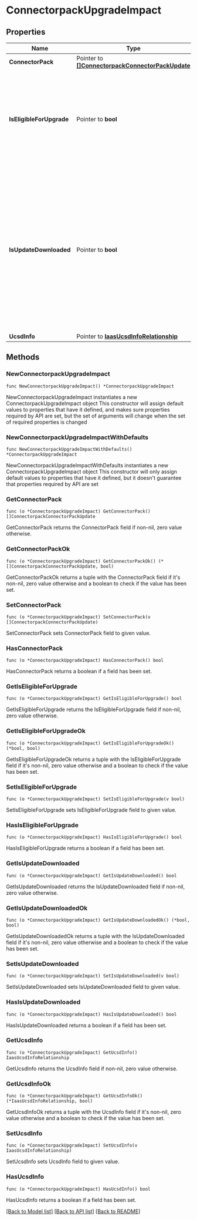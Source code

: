 # ConnectorpackUpgradeImpact

## Properties

Name | Type | Description | Notes
------------ | ------------- | ------------- | -------------
**ConnectorPack** | Pointer to [**[]ConnectorpackConnectorPackUpdate**](connectorpack.ConnectorPackUpdate.md) |  | [optional] 
**IsEligibleForUpgrade** | Pointer to **bool** | States whether the UCS Director is eligible for an upgrade. Set to true if connector packs are available for upgrade, else set to false. | [optional] [readonly] 
**IsUpdateDownloaded** | Pointer to **bool** | States whether all the requisite updates have been downloaded to the target UCS Director. Set to true if all connector packs required to upgrade UCS Director to the next iteration have been downloaded, else set to false. | [optional] [readonly] 
**UcsdInfo** | Pointer to [**IaasUcsdInfoRelationship**](iaas.UcsdInfo.Relationship.md) |  | [optional] 

## Methods

### NewConnectorpackUpgradeImpact

`func NewConnectorpackUpgradeImpact() *ConnectorpackUpgradeImpact`

NewConnectorpackUpgradeImpact instantiates a new ConnectorpackUpgradeImpact object
This constructor will assign default values to properties that have it defined,
and makes sure properties required by API are set, but the set of arguments
will change when the set of required properties is changed

### NewConnectorpackUpgradeImpactWithDefaults

`func NewConnectorpackUpgradeImpactWithDefaults() *ConnectorpackUpgradeImpact`

NewConnectorpackUpgradeImpactWithDefaults instantiates a new ConnectorpackUpgradeImpact object
This constructor will only assign default values to properties that have it defined,
but it doesn't guarantee that properties required by API are set

### GetConnectorPack

`func (o *ConnectorpackUpgradeImpact) GetConnectorPack() []ConnectorpackConnectorPackUpdate`

GetConnectorPack returns the ConnectorPack field if non-nil, zero value otherwise.

### GetConnectorPackOk

`func (o *ConnectorpackUpgradeImpact) GetConnectorPackOk() (*[]ConnectorpackConnectorPackUpdate, bool)`

GetConnectorPackOk returns a tuple with the ConnectorPack field if it's non-nil, zero value otherwise
and a boolean to check if the value has been set.

### SetConnectorPack

`func (o *ConnectorpackUpgradeImpact) SetConnectorPack(v []ConnectorpackConnectorPackUpdate)`

SetConnectorPack sets ConnectorPack field to given value.

### HasConnectorPack

`func (o *ConnectorpackUpgradeImpact) HasConnectorPack() bool`

HasConnectorPack returns a boolean if a field has been set.

### GetIsEligibleForUpgrade

`func (o *ConnectorpackUpgradeImpact) GetIsEligibleForUpgrade() bool`

GetIsEligibleForUpgrade returns the IsEligibleForUpgrade field if non-nil, zero value otherwise.

### GetIsEligibleForUpgradeOk

`func (o *ConnectorpackUpgradeImpact) GetIsEligibleForUpgradeOk() (*bool, bool)`

GetIsEligibleForUpgradeOk returns a tuple with the IsEligibleForUpgrade field if it's non-nil, zero value otherwise
and a boolean to check if the value has been set.

### SetIsEligibleForUpgrade

`func (o *ConnectorpackUpgradeImpact) SetIsEligibleForUpgrade(v bool)`

SetIsEligibleForUpgrade sets IsEligibleForUpgrade field to given value.

### HasIsEligibleForUpgrade

`func (o *ConnectorpackUpgradeImpact) HasIsEligibleForUpgrade() bool`

HasIsEligibleForUpgrade returns a boolean if a field has been set.

### GetIsUpdateDownloaded

`func (o *ConnectorpackUpgradeImpact) GetIsUpdateDownloaded() bool`

GetIsUpdateDownloaded returns the IsUpdateDownloaded field if non-nil, zero value otherwise.

### GetIsUpdateDownloadedOk

`func (o *ConnectorpackUpgradeImpact) GetIsUpdateDownloadedOk() (*bool, bool)`

GetIsUpdateDownloadedOk returns a tuple with the IsUpdateDownloaded field if it's non-nil, zero value otherwise
and a boolean to check if the value has been set.

### SetIsUpdateDownloaded

`func (o *ConnectorpackUpgradeImpact) SetIsUpdateDownloaded(v bool)`

SetIsUpdateDownloaded sets IsUpdateDownloaded field to given value.

### HasIsUpdateDownloaded

`func (o *ConnectorpackUpgradeImpact) HasIsUpdateDownloaded() bool`

HasIsUpdateDownloaded returns a boolean if a field has been set.

### GetUcsdInfo

`func (o *ConnectorpackUpgradeImpact) GetUcsdInfo() IaasUcsdInfoRelationship`

GetUcsdInfo returns the UcsdInfo field if non-nil, zero value otherwise.

### GetUcsdInfoOk

`func (o *ConnectorpackUpgradeImpact) GetUcsdInfoOk() (*IaasUcsdInfoRelationship, bool)`

GetUcsdInfoOk returns a tuple with the UcsdInfo field if it's non-nil, zero value otherwise
and a boolean to check if the value has been set.

### SetUcsdInfo

`func (o *ConnectorpackUpgradeImpact) SetUcsdInfo(v IaasUcsdInfoRelationship)`

SetUcsdInfo sets UcsdInfo field to given value.

### HasUcsdInfo

`func (o *ConnectorpackUpgradeImpact) HasUcsdInfo() bool`

HasUcsdInfo returns a boolean if a field has been set.


[[Back to Model list]](../README.md#documentation-for-models) [[Back to API list]](../README.md#documentation-for-api-endpoints) [[Back to README]](../README.md)


